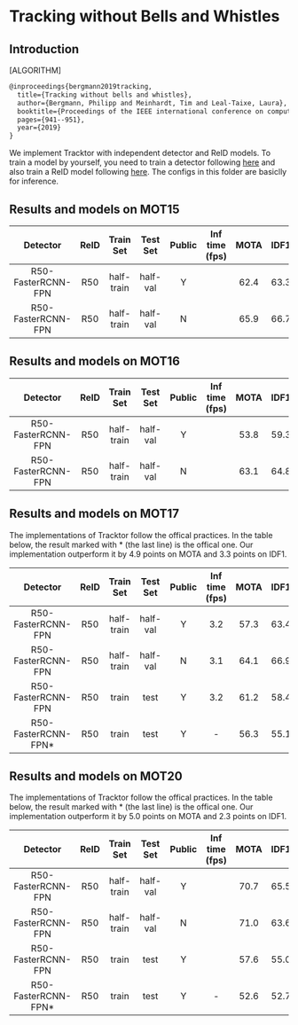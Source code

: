 # Tracking without Bells and Whistles

## Introduction

[ALGORITHM]

```latex
@inproceedings{bergmann2019tracking,
  title={Tracking without bells and whistles},
  author={Bergmann, Philipp and Meinhardt, Tim and Leal-Taixe, Laura},
  booktitle={Proceedings of the IEEE international conference on computer vision},
  pages={941--951},
  year={2019}
}
```

We implement Tracktor with independent detector and ReID models. To train a model by yourself, you need to train a detector following [here](../../det/) and also train a ReID model following [here](../../reid/).
The configs in this folder are basiclly for inference.

## Results and models on MOT15

|    Detector     |  ReID  | Train Set | Test Set | Public | Inf time (fps) | MOTA | IDF1 | FP | FN | IDSw. | Config | Download |
| :-------------: | :----: | :-------: | :------: | :----: | :------------: | :--: | :--: |:--:|:--:| :---: | :----: | :------: |
| R50-FasterRCNN-FPN | R50 | half-train | half-val | Y     |      | 62.4 | 63.3 | 1323 | 6642 | 125 | [config](tracktor_faster-rcnn_r50_fpn_4e_mot15-public-half.py) | [detector](https://download.openmmlab.com/mmtracking/mot/faster_rcnn/faster-rcnn_r50_fpn_4e_mot15-half-f48f6578.pth) [reid](https://download.openmmlab.com/mmtracking/mot/reid/reid_r50_6e_mot15-30ba14d3.pth) |
| R50-FasterRCNN-FPN | R50 | half-train | half-val | N     |      | 65.9 | 66.7 | 3404 | 3746 | 188 | [config](tracktor_faster-rcnn_r50_fpn_4e_mot15-private-half.py) | [detector](https://download.openmmlab.com/mmtracking/mot/faster_rcnn/faster-rcnn_r50_fpn_4e_mot15-half-f48f6578.pth) [reid](https://download.openmmlab.com/mmtracking/mot/reid/reid_r50_6e_mot15-30ba14d3.pth) |

## Results and models on MOT16

|    Detector     |  ReID  | Train Set | Test Set | Public | Inf time (fps) | MOTA | IDF1 | FP | FN | IDSw. | Config | Download |
| :-------------: | :----: | :-------: | :------: | :----: | :------------: | :--: | :--: |:--:|:--:| :---: | :----: | :------: |
| R50-FasterRCNN-FPN | R50 | half-train | half-val | Y     |      | 53.8 | 59.3 | 459 | 24007 | 179 | [config](tracktor_faster-rcnn_r50_fpn_4e_mot16-public-half.py) | [detector](https://download.openmmlab.com/mmtracking/mot/faster_rcnn/faster-rcnn_r50_fpn_4e_mot16-half-4c1b09ac.pth) [reid](https://download.openmmlab.com/mmtracking/mot/reid/reid_r50_6e_mot16-244ecae5.pth) |
| R50-FasterRCNN-FPN | R50 | half-train | half-val | N     |      | 63.1 | 64.8 | 4389 | 14905 | 383 | [config](tracktor_faster-rcnn_r50_fpn_4e_mot16-private-half.py) | [detector](https://download.openmmlab.com/mmtracking/mot/faster_rcnn/faster-rcnn_r50_fpn_4e_mot16-half-4c1b09ac.pth) [reid](https://download.openmmlab.com/mmtracking/mot/reid/reid_r50_6e_mot16-244ecae5.pth) |

## Results and models on MOT17

The implementations of Tracktor follow the offical practices.
In the table below, the result marked with * (the last line) is the offical one.
Our implementation outperform it by 4.9 points on MOTA and 3.3 points on IDF1.

|    Detector     |  ReID  | Train Set | Test Set | Public | Inf time (fps) | MOTA | IDF1 | FP | FN | IDSw. | Config | Download |
| :-------------: | :----: | :-------: | :------: | :----: | :------------: | :--: | :--: |:--:|:--:| :---: | :----: | :------: |
| R50-FasterRCNN-FPN | R50 | half-train | half-val | Y     | 3.2  | 57.3 | 63.4 | 1254 | 67091 | 614 | [config](tracktor_faster-rcnn_r50_fpn_4e_mot17-public-half.py) | [detector](https://download.openmmlab.com/mmtracking/mot/faster_rcnn/faster-rcnn_r50_fpn_4e_mot17-half-64ee2ed4.pth) [reid](https://download.openmmlab.com/mmtracking/mot/reid/reid_r50_6e_mot17-4bf6b63d.pth) |
| R50-FasterRCNN-FPN | R50 | half-train | half-val | N     | 3.1  | 64.1 | 66.9 | 11088 | 45762 | 1233 | [config](tracktor_faster-rcnn_r50_fpn_4e_mot17-private-half.py) | [detector](https://download.openmmlab.com/mmtracking/mot/faster_rcnn/faster-rcnn_r50_fpn_4e_mot17-half-64ee2ed4.pth) [reid](https://download.openmmlab.com/mmtracking/mot/reid/reid_r50_6e_mot17-4bf6b63d.pth) |
| R50-FasterRCNN-FPN | R50 | train      | test     | Y     | 3.2  | 61.2 | 58.4 | 8609 | 207627 | 2634 | [config](tracktor_faster-rcnn_r50_fpn_4e_mot17-public.py) | [detector](https://download.openmmlab.com/mmtracking/mot/faster_rcnn/faster-rcnn_r50_fpn_4e_mot17-ffa52ae7.pth) [reid](https://download.openmmlab.com/mmtracking/mot/reid/reid_r50_6e_mot17-4bf6b63d.pth) |
| R50-FasterRCNN-FPN* | R50 | train     | test     | Y     | -    | 56.3 | 55.1 | 8866 | 235449 | 1987 | -    | -     |

## Results and models on MOT20

The implementations of Tracktor follow the offical practices.
In the table below, the result marked with * (the last line) is the offical one.
Our implementation outperform it by 5.0 points on MOTA and 2.3 points on IDF1.

|    Detector     |  ReID  | Train Set | Test Set | Public | Inf time (fps) | MOTA | IDF1 | FP | FN | IDSw. | Config | Download |
| :-------------: | :----: | :-------: | :------: | :----: | :------------: | :--: | :--: |:--:|:--:| :---: | :----: | :------: |
| R50-FasterRCNN-FPN | R50 | half-train | half-val | Y     |      | 70.7 | 65.5 | 3513 | 175352 | 1436 | [config](tracktor_faster-rcnn_r50_fpn_4e_mot20-public-half.py) | [detector](https://download.openmmlab.com/mmtracking/mot/faster_rcnn/faster-rcnn_r50_fpn_8e_mot20-half-860a6c6f.pth) [reid](https://download.openmmlab.com/mmtracking/mot/reid/reid_r50_6e_mot20-afbdfea4.pth) |
| R50-FasterRCNN-FPN | R50 | half-train | half-val | N     |      | 71.0 | 63.6 | 5414 | 171493 | 1611 | [config](tracktor_faster-rcnn_r50_fpn_4e_mot20-private-half.py) | [detector](https://download.openmmlab.com/mmtracking/mot/faster_rcnn/faster-rcnn_r50_fpn_8e_mot20-half-860a6c6f.pth) [reid](https://download.openmmlab.com/mmtracking/mot/reid/reid_r50_6e_mot20-afbdfea4.pth) |
| R50-FasterRCNN-FPN | R50 | train      | test     | Y     |      | 57.6 | 55.0 | 7973 | 209676 | 1796 |  [config](tracktor_faster-rcnn_r50_fpn_4e_mot20-public.py) | [detector](https://download.openmmlab.com/mmtracking/mot/faster_rcnn/faster-rcnn_r50_fpn_8e_mot20-ef875499.pth) [reid](https://download.openmmlab.com/mmtracking/mot/reid/reid_r50_6e_mot20-afbdfea4.pth) |
| R50-FasterRCNN-FPN* | R50 | train     | test     | Y     | -    | 52.6 | 52.7 | 6930 | 236680 | 1648 | -    | -     |
